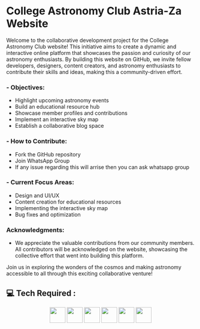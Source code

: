 # 
# College Astronomy Club Astria-Za Website

Welcome to the collaborative development project for the College Astronomy Club website! This initiative aims to create a dynamic and interactive online platform that showcases the passion and curiosity of our astronomy enthusiasts. By building this website on GitHub, we invite fellow developers, designers, content creators, and astronomy enthusiasts to contribute their skills and ideas, making this a community-driven effort.

### - Objectives:
 - Highlight upcoming astronomy events
 - Build an educational resource hub
 - Showcase member profiles and contributions
 - Implement an interactive sky map
 - Establish a collaborative blog space

### - How to Contribute:
 - Fork the GitHub repository 
 - Join WhatsApp Group 
 - If any issue regarding this will arrise then you can ask whatsapp group


### - Current Focus Areas:
 - Design and UI/UX
 - Content creation for educational resources
 - Implementing the interactive sky map
 - Bug fixes and optimization

### Acknowledgments:
 - We appreciate the valuable contributions from our community members. All contributors will be acknowledged on the website, showcasing the collective effort that went into building this platform.

Join us in exploring the wonders of the cosmos and making astronomy accessible to all through this exciting collaborative venture!

## 💻 Tech Required :  
<div align="center" >
  <img src="https://img.shields.io/badge/JavaScript-000000.svg?style=for-the-badge&logo=javascript&logoColor=F7E017" style="height: 3em">
  <img src="https://img.shields.io/badge/HTML5-F26624.svg?style=for-the-badge&logo=html5&logoColor=white" style="height: 3em">
  <img src="https://img.shields.io/badge/CSS-2465F1.svg?style=for-the-badge&logo=CSS3&logoColor=white" style="height: 3em">
  <img src="https://img.shields.io/badge/MySQL-%23000000?style=for-the-badge&logo=MySQL&logoColor=e48e00" style="height: 3em">
  <img src="https://img.shields.io/badge/GitHub-%23121011.svg?style=for-the-badge&logo=github&logoColor=white" style="height: 3em">
  <img src="https://img.shields.io/badge/Git-%23F05033.svg?style=for-the-badge&logo=git&logoColor=white" style="height: 3em">
</div>